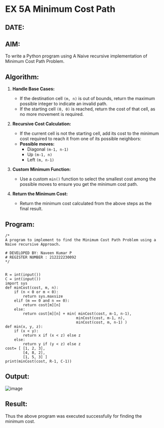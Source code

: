# EX 5A Minimum Cost Path
## DATE:
## AIM:
To write a Python program using A Naive recursive implementation of Minimum Cost Path Problem.


## Algorithm:

1. **Handle Base Cases:**  
   - If the destination cell `(m, n)` is out of bounds, return the maximum possible integer to indicate an invalid path.  
   - If the starting cell `(0, 0)` is reached, return the cost of that cell, as no more movement is required.  

2. **Recursive Cost Calculation:**  
   - If the current cell is not the starting cell, add its cost to the minimum cost required to reach it from one of its possible neighbors:  
   - **Possible moves:**  
     - Diagonal `(m-1, n-1)`  
     - Up `(m-1, n)`  
     - Left `(m, n-1)`  

3. **Custom Minimum Function:**  
   - Use a custom `min()` function to select the smallest cost among the possible moves to ensure you get the minimum cost path.  

4. **Return the Minimum Cost:**  
   - Return the minimum cost calculated from the above steps as the final result.  

## Program:
```
/*
A program to implement to find the Minimum Cost Path Problem using a  Naive recursive Approach.

# DEVELOPED BY: Naveen Kumar P
# REGISTER NUMBER : 212222230092
*/


R = int(input())
C = int(input())
import sys
def minCost(cost, m, n):
    if (n < 0 or m < 0):
        return sys.maxsize
    elif (m == 0 and n == 0):
        return cost[m][n]
    else:
        return cost[m][n] + min( minCost(cost, m-1, n-1),
                                minCost(cost, m-1, n),
                                minCost(cost, m, n-1) )
def min(x, y, z):
    if (x < y):
        return x if (x < z) else z
    else:
        return y if (y < z) else z
cost= [ [1, 2, 3],
        [4, 8, 2],
        [1, 5, 3] ]
print(minCost(cost, R-1, C-1))
```

## Output:

![image](https://github.com/user-attachments/assets/6411ba3f-eaa8-439f-902f-f0bfeb4ac481)

## Result:
Thus the above program was executed successfully for finding the minimum cost.
